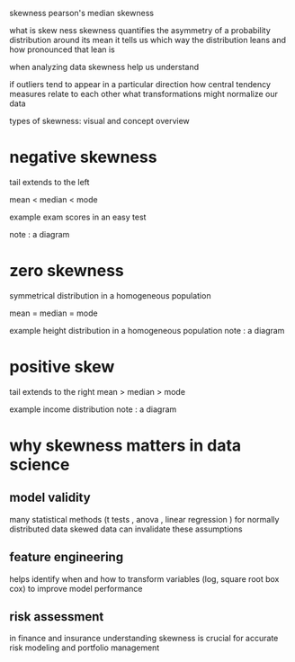 skewness pearson's median skewness 

what is skew ness
skewness quantifies the asymmetry of a probability distribution around its mean it tells us which way the distribution leans and how pronounced that lean is 

when analyzing data skewness help us understand 

if outliers tend to appear in a particular direction
how central tendency measures relate to each other
what transformations might normalize our data 


types of skewness: visual and concept overview


# negative skewness 
tail extends to the left

mean < median < mode

example exam scores in an easy test 

note : a diagram 
# zero skewness
symmetrical distribution in a homogeneous population 

mean = median = mode 

example height distribution in a homogeneous population
note : a diagram 
# positive skew
tail extends to  the right
mean > median > mode 

example income distribution 
note : a diagram 

# why skewness matters in data science 

## model validity

many statistical methods (t tests , anova , linear regression ) for normally distributed data skewed data can invalidate these assumptions 

## feature engineering 
helps identify when and how to transform variables (log, square root box cox) to improve model performance 

## risk assessment
in finance and insurance understanding skewness is crucial for accurate risk modeling and portfolio management 

